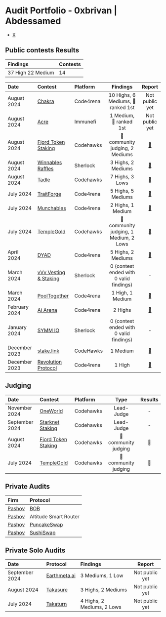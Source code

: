 # Audit Portfolio - 0xbrivan | Abdessamed


- [X](https://twitter.com/bri_samed)

## Public contests Results


| Findings             | Contests    | 
|:-------------------|:-------------|
| 37 High 22 Medium   | 14 |

| Date             | Contest                                                                       | Platform                                                                                 | Findings | Report | 
|:-------------------|:------------------------------------------------------------------------------|:--------------------------------------------------------------------------------------------|:-------:| :-------:|
|August 2024  | [Chakra](https://code4rena.com/audits/2024-08-chakra) | Code4rena | 10 Highs, 6 Mediums, 🥇 ranked 1st | Not public yet
|August 2024  | [Acre](https://immunefi.com/audit-competition/boost-acre/leaderboard/) | Immunefi | 1 Medium, 🥇 ranked 1st | Not public yet
|August 2024  | [Fjord Token Staking](https://codehawks.cyfrin.io/c/2024-08-fjord) | Codehawks | 🥇 community judging, 2 Mediums | [📝](./reports/FjordStaking/README.md)
|August 2024  | [Winnables Raffles](https://audits.sherlock.xyz/contests/516) | Sherlock | 3 Highs, 2 Mediums | [📝](./reports/Winnables/README.md)
|August 2024  | [Tadle](https://codehawks.cyfrin.io/c/2024-08-tadle) | Codehawks | 7 Highs, 3 Lows | [📝](/reports/Tadle/README.md)
|July 2024  | [TraitForge](https://code4rena.com/audits/2024-07-traitforge) | Code4rena | 5 Highs, 5 Mediums | [📝](./reports/TraitForge/README.md)
|July 2024  | [Munchables](https://code4rena.com/audits/2024-07-munchables#top) | Code4rena | 2 Highs, 1 Medium | [📝](./reports/Munchables/README.md)
|July 2024  | [TempleGold](https://codehawks.cyfrin.io/c/2024-07-templegold/) | Codehawks | 🥇 community judging, 1 Medium, 2 Lows | [📝](./reports/TempleGold/README.md)
|April 2024  | [DYAD](https://code4rena.com/audits/2024-04-dyad#top) | Code4rena | 5 Highs, 2 Mediums | [📝](./reports/DYAD/README.md)
|March 2024  | [vVv Vesting & Staking](https://audits.sherlock.xyz/contests/278) | Sherlock | 0 (contest ended with 0 valid findings) | -
|March 2024  | [PoolTogether](https://code4rena.com/audits/2024-03-pooltogether#top) | Code4rena | 1 High, 1 Medium | [📝](./reports/PoolTogether/README.md)
|February 2024  | [Ai Arena](https://code4rena.com/audits/2024-02-ai-arena#top) | Code4rena | 2 Highs | [📝](./reports/AiArena/README.md)
|January 2024  | [SYMM IO](https://audits.sherlock.xyz/contests/144) | Sherlock | 0 (contest ended with 0 valid findings) | -
|December 2023  | [stake.link](https://www.codehawks.com/contests/clqf7mgla0001yeyfah59c674) | CodeHawks | 1 Medium | [📝](./reports/StakeLink/README.md)
|December 2023  | [Revolution Protocol](https://code4rena.com/audits/2023-12-revolution-protocol#top) | Code4rena | 1 High | [📝](./reports/Revolution%20Protocol/README.md)

## Judging
| Date             | Contest                                                                       | Platform                                                                                 | Type | Results |
|:-------------------|:------------------------------------------------------------------------------|:--------------------------------------------------------------------------------------------|:-------:| :-------:
|November 2024  | [OneWorld](https://codehawks.cyfrin.io/c/2024-11-one-world) | Codehawks | Lead-Judge | - |
|September 2024  | [Starknet Staking](https://codehawks.cyfrin.io/c/2024-09-starknet-staking) | Codehawks | Lead-Judge | - |
|August 2024  | [Fjord Token Staking](https://codehawks.cyfrin.io/c/2024-08-fjord) | Codehawks | 🥇 community judging | 🥇
|July 2024  | [TempleGold](https://codehawks.cyfrin.io/c/2024-07-templegold/) | Codehawks | 🥇 community judging | 🥇


## Private Audits

| Firm | Protocol                                                                       | 
|:------------------------------------------------------------------------------|:--------------------------------------------------------------------------------------------| 
| [Pashov](https://x.com/PashovAuditGrp) | [BOB](https://x.com/build_on_bob) |
| [Pashov](https://x.com/PashovAuditGrp) | Altitude Smart Router |
| [Pashov](https://x.com/PashovAuditGrp) | [PuncakeSwap](https://x.com/PancakeSwap) | 
| [Pashov](https://x.com/PashovAuditGrp) | [SushiSwap](https://x.com/SushiSwap) |



## Private Solo Audits


| Date              | Protocol                                                                       | Findings                                                                                 | Report |
|:-------------------|:------------------------------------------------------------------------------|:--------------------------------------------------------------------------------------------| :-------:|
|September 2024  | [Earthmeta.ai](https://x.com/EarthMetaAi) | 3 Mediums, 1 Low  | Not public yet |
|August 2024  | [Takasure](https://takadao.io/) | 3 Highs, 2 Mediums  | Not public yet |
|July 2024  | [Takaturn](https://takaturn.io/) | 4 Highs, 2 Mediums, 2 Lows  | Not public yet |
